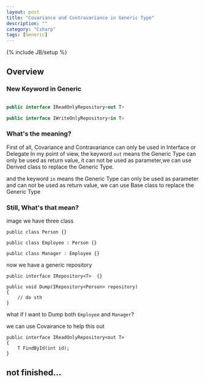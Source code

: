 ```yaml
---
layout: post
title: "Covariance and Contravariance in Generic Type"
description: ""
category: "Csharp"
tags: [Generic]
---
```

{% include JB/setup %}

## Overview

### New Keyword in Generic
```csharp

public interface IReadOnlyRepository<out T>

public interface IWriteOnlyRepository<in T>

```

### What's the meaning?

First of all, Covariance and Contravariance can only be used in Interface or Delegate
In my point of view, the keyword `out` means the Generic Type can only be used as return value, it can not be used as parameter,we can use Derived class to replace the Generic Type.

and the keyword `in` means the Generic Type can only be used as parameter and can not be used as return value, we can use Base class to replace the Generic Type

### Still, What's that mean?
image we have three class

	public class Person {}
	
	public class Employee : Person {}
	
	public class Manager : Employee {}


now we have a generic repository

	public interface IRepository<T>  {}
	
	public void Dump(IRepository<Person> repository)
	{
	    // do sth
	}


what if I want to Dump both `Employee` and `Manager`?

we can use Covairance to help this out


	public interface IReadOnlyRepository<out T>
	{
	    T FindById(int id);
	}


## not finished...
